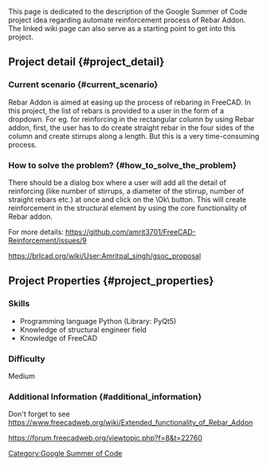 This page is dedicated to the description of the Google Summer of Code project idea regarding automate reinforcement process of Rebar Addon. The linked wiki page can also serve as a starting point to get into this project.

## Project detail {#project_detail}

### Current scenario {#current_scenario}

Rebar Addon is aimed at easing up the process of rebaring in FreeCAD. In this project, the list of rebars is provided to a user in the form of a dropdown. For eg. for reinforcing in the rectangular column by using Rebar addon, first, the user has to do create straight rebar in the four sides of the column and create stirrups along a length. But this is a very time-consuming process.

### How to solve the problem? {#how_to_solve_the_problem}

There should be a dialog box where a user will add all the detail of reinforcing (like number of stirrups, a diameter of the stirrup, number of straight rebars etc.) at once and click on the \Ok\ button. This will create reinforcement in the structural element by using the core functionality of Rebar addon.

For more details: <https://github.com/amrit3701/FreeCAD-Reinforcement/issues/9>

<https://brlcad.org/wiki/User:Amritpal_singh/gsoc_proposal>

## Project Properties {#project_properties}

### Skills

-   Programming language Python (Library: PyQt5)
-   Knowledge of structural engineer field
-   Knowledge of FreeCAD

### Difficulty

Medium

### Additional Information {#additional_information}

Don\'t forget to see <https://www.freecadweb.org/wiki/Extended_functionality_of_Rebar_Addon>

<https://forum.freecadweb.org/viewtopic.php?f=8&t=22760>

[Category:Google Summer of Code](Category:Google_Summer_of_Code.md)
